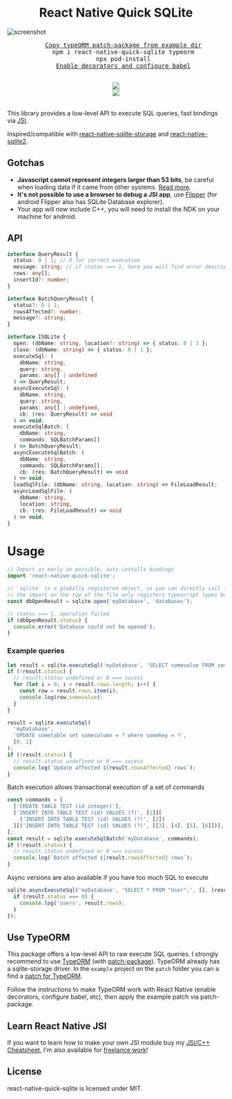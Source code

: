 <h1 align="center">React Native Quick SQLite</h1>

![screenshot](https://raw.githubusercontent.com/ospfranco/react-native-quick-sqlite/main/header.png)

<div align="center">
  <pre align="center">
    <a href="https://github.com/ospfranco/react-native-quick-sqlite/blob/main/example/patches/typeorm%2B0.2.31.patch">Copy typeORM patch-package from example dir</a>
    npm i react-native-quick-sqlite typeorm
    npx pod-install
    <a href="https://dev.to/vinipachecov/setup-typeorm-with-react-native-50c4">Enable decorators and configure babel</a>
  </pre>
  <a align="center" href="https://github.com/ospfranco?tab=followers">
    <img src="https://img.shields.io/github/followers/ospfranco?label=Follow%20%40ospfranco&style=social" />
  </a>
  <br />
  <a align="center" href="https://twitter.com/ospfranco">
    <img src="https://img.shields.io/twitter/follow/ospfranco?label=Follow%20%40ospfranco&style=social" />
  </a>
</div>
<br />

This library provides a low-level API to execute SQL queries, fast bindings via [JSI](https://formidable.com/blog/2019/jsi-jsc-part-2).

Inspired/compatible with [react-native-sqlite-storage](https://github.com/andpor/react-native-sqlite-storage) and [react-native-sqlite2](https://github.com/craftzdog/react-native-sqlite-2).

## Gotchas

- **Javascript cannot represent integers larger than 53 bits**, be careful when loading data if it came from other systems. [Read more](https://github.com/ospfranco/react-native-quick-sqlite/issues/16#issuecomment-1018412991).
- **It's not possible to use a browser to debug a JSI app**, use [Flipper](https://github.com/facebook/flipper) (for android Flipper also has SQLite Database explorer).
- Your app will now include C++, you will need to install the NDK on your machine for android.

## API

```typescript
interface QueryResult {
  status: 0 | 1; // 0 for correct execution
  message: string; // if status === 1, here you will find error description
  rows: any[];
  insertId?: number;
}

interface BatchQueryResult {
  status?: 0 | 1;
  rowsAffected?: number;
  message?: string;
}

interface ISQLite {
  open: (dbName: string, location?: string) => { status: 0 | 1 };
  close: (dbName: string) => { status: 0 | 1 };
  executeSql: (
    dbName: string,
    query: string,
    params: any[] | undefined
  ) => QueryResult;
  asyncExecuteSql: (
    dbName: string,
    query: string,
    params: any[] | undefined,
    cb: (res: QueryResult) => void
  ) => void;
  executeSqlBatch: (
    dbName: string,
    commands: SQLBatchParams[]
  ) => BatchQueryResult;
  asyncExecuteSqlBatch: (
    dbName: string,
    commands: SQLBatchParams[],
    cb: (res: BatchQueryResult) => void
  ) => void;
  loadSqlFile: (dbName: string, location: string) => FileLoadResult;
  asyncLoadSqlFile: (
    dbName: string,
    location: string,
    cb: (res: FileLoadResult) => void
  ) => void;
}
```

# Usage

```typescript
// Import as early as possible, auto-installs bindings
import 'react-native-quick-sqlite';

// `sqlite` is a globally registered object, so you can directly call it from anywhere in your javascript
// the import on the top of the file only registers typescript types but it is not mandatory
const dbOpenResult = sqlite.open('myDatabase', 'databases');

// status === 1, operation failed
if (dbOpenResult.status) {
  console.error('Database could not be opened');
}
```

### Example queries

```typescript
let result = sqlite.executeSql('myDatabase', 'SELECT somevalue FROM sometable');
if (!result.status) {
  // result.status undefined or 0 === sucess
  for (let i = 0; i < result.rows.length; i++) {
    const row = result.rows.item(i);
    console.log(row.somevalue);
  }
}

result = sqlite.executeSql(
  'myDatabase',
  'UPDATE sometable set somecolumn = ? where somekey = ?',
  [0, 1]
);
if (!result.status) {
  // result.status undefined or 0 === sucess
  console.log(`Update affected ${result.rowsAffected} rows`);
}
```

Batch execution allows transactional execution of a set of commands

```typescript
const commands = [
  ['CREATE TABLE TEST (id integer)'],
  ['INSERT INTO TABLE TEST (id) VALUES (?)', [1]][
    ('INSERT INTO TABLE TEST (id) VALUES (?)', [2])
  ][('INSERT INTO TABLE TEST (id) VALUES (?)', [[3], [4], [5], [6]])],
];
const result = sqlite.executeSqlBatch('myDatabase', commands);
if (!result.status) {
  // result.status undefined or 0 === sucess
  console.log(`Batch affected ${result.rowsAffected} rows`);
}
```

Async versions are also available if you have too much SQL to execute

```ts
sqlite.asyncExecuteSql('myDatabase', 'SELECT * FROM "User";', [], (result) => {
  if (result.status === 0) {
    console.log('users', result.rows);
  }
});
```

## Use TypeORM

This package offers a low-level API to raw execute SQL queries. I strongly recommend to use [TypeORM](https://github.com/typeorm/typeorm) (with [patch-package](https://github.com/ds300/patch-package)). TypeORM already has a sqlite-storage driver. In the `example` project on the `patch` folder you can a find a [patch for TypeORM](https://github.com/ospfranco/react-native-quick-sqlite/blob/main/example/patches/typeorm%2B0.2.31.patch).

Follow the instructions to make TypeORM work with React Native (enable decorators, configure babel, etc), then apply the example patch via patch-package.

## Learn React Native JSI

If you want to learn how to make your own JSI module buy my [JSI/C++ Cheatsheet](http://ospfranco.gumroad.com/l/jsi_guide), I'm also available for [freelance work](mailto:ospfranco@protonmail.com?subject=Freelance)!

## License

react-native-quick-sqlite is licensed under MIT.
